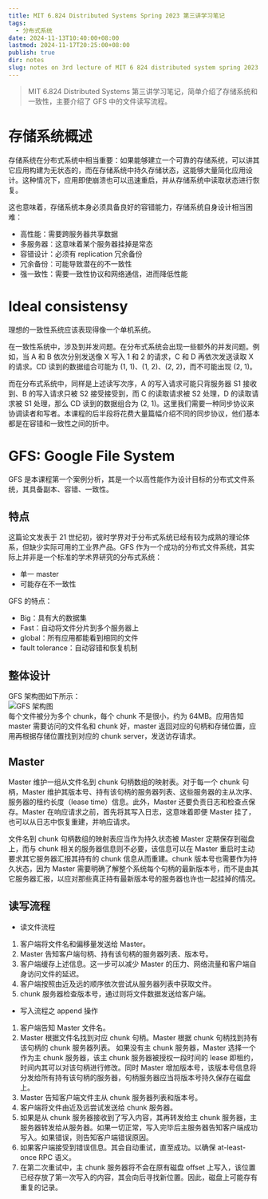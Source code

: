 ```yaml
---
title: MIT 6.824 Distributed Systems Spring 2023 第三讲学习笔记
tags:
  - 分布式系统
date: 2024-11-13T10:40:00+08:00
lastmod: 2024-11-17T20:25:00+08:00
publish: true
dir: notes
slug: notes on 3rd lecture of MIT 6 824 distributed system spring 2023
---
```

> MIT 6.824 Distributed Systems 第三讲学习笔记，简单介绍了存储系统和一致性，主要介绍了 GFS 中的文件读写流程。
# 存储系统概述

存储系统在分布式系统中相当重要：如果能够建立一个可靠的存储系统，可以讲其它应用构建为无状态的，而在存储系统中持久存储状态，这能够大量简化应用设计。这种情况下，应用即使崩溃也可以迅速重启，并从存储系统中读取状态进行恢复。

这也意味着，存储系统本身必须具备良好的容错能力，存储系统自身设计相当困难：
- 高性能：需要跨服务器共享数据
- 多服务器：这意味着某个服务器挂掉是常态
- 容错设计：必须有 replication 冗余备份
- 冗余备份：可能导致潜在的不一致性
- 强一致性：需要一致性协议和网络通信，进而降低性能

# Ideal consistensy

理想的一致性系统应该表现得像一个单机系统。

在一致性系统中，涉及到并发问题。在分布式系统会出现一些额外的并发问题。例如，当 A 和 B 依次分别发送像 X 写入 1 和 2 的请求，C 和 D 再依次发送读取 X 的请求。CD 读到的数据组合可能为 (1, 1)、(1, 2)、(2, 2)，而不可能出现 (2, 1)。

而在分布式系统中，同样是上述读写次序，A 的写入请求可能只背服务器 S1 接收到、B 的写入请求只被 S2 接受接受到，而 C 的读取请求被 S2 处理，D 的读取请求被 S1 处理，那么 CD 读到的数据组合为 (2, 1)。这里我们需要一种同步协议来协调读者和写者。本课程的后半段将花费大量篇幅介绍不同的同步协议，他们基本都是在容错和一致性之间的折中。

# GFS: Google File System

GFS 是本课程第一个案例分析，其是一个以高性能作为设计目标的分布式文件系统，其具备副本、容错、一致性。

## 特点

这篇论文发表于 21 世纪初，彼时学界对于分布式系统已经有较为成熟的理论体系，但缺少实际可用的工业界产品。GFS 作为一个成功的分布式文件系统，其实际上并非是一个标准的学术界研究的分布式系统：
- 单一 master
- 可能存在不一致性

GFS 的特点：
- Big：具有大的数据集
- Fast：自动将文件分片到多个服务器上
- global：所有应用都能看到相同的文件
- fault tolerance：自动容错和恢复机制

## 整体设计

GFS 架构图如下所示：  
![GFS 架构图](https://pics.zhouxin.space/202411131245904.webp)  
每个文件被分为多个 chunk，每个 chunk 不是很小，约为 64MB。应用告知 master 需要访问的文件名和 chunk 好，master 返回对应的句柄和存储位置，应用再根据存储位置找到对应的 chunk server，发送访存请求。

## Master

Master 维护一组从文件名到 chunk 句柄数组的映射表。对于每一个 chunk 句柄，Master 维护其版本号、持有该句柄的服务器列表、这些服务器的主从次序、服务器的租约长度（lease time）信息。此外，Master 还要负责日志和检查点保存。Master 在响应请求之前，首先将其写入日志，这意味着即便 Master 挂了，也可以从日志中恢复重建，并响应请求。

文件名到 chunk 句柄数组的映射表应当作为持久状态被 Master 定期保存到磁盘上，而与 chunk 相关的服务器信息则不必要，该信息可以在 Master 重启时主动要求其它服务器汇报其持有的 chunk 信息从而重建。chunk 版本号也需要作为持久状态，因为 Master 需要明确了解整个系统每个句柄的最新版本号，而不是由其它服务器汇报，以应对那些真正持有最新版本号的服务器也许也一起挂掉的情况。

## 读写流程

- 读文件流程
1. 客户端将文件名和偏移量发送给 Master。
2. Master 告知客户端句柄、持有该句柄的服务器列表、版本号。
3. 客户端缓存上述信息。这一步可以减少 Master 的压力、网络流量和客户端自身访问文件的延迟。
4. 客户端按照由近及远的顺序依次尝试从服务器列表中获取文件。
5. chunk 服务器检查版本号，通过则将文件数据发送给客户端。

- 写入流程之 append 操作
1. 客户端告知 Master 文件名。
2. Master 根据文件名找到对应 chunk 句柄。Master 根据 chunk 句柄找到持有该句柄的 chunk 服务器列表。 如果没有主 chunk 服务器，Master 选择一个作为主 chunk 服务器，该主 chunk 服务器被授权一段时间的 lease 即租约，时间内其可以对该句柄进行修改。同时 Master 增加版本号，该版本号信息将分发给所有持有该句柄的服务器，句柄服务器应当将版本号持久保存在磁盘上。
3. Master 告知客户端文件主从 chunk 服务器列表和版本号。
4. 客户端将文件由近及远尝试发送给 chunk 服务器。
5. 如果是从 chunk 服务器接收到了写入内容，其再转发给主 chunk 服务器，主服务器转发给从服务器。如果一切正常，写入完毕后主服务器告知客户端成功写入。如果错误，则告知客户端错误原因。
6. 如果客户端接受到错误信息。其会自动重试，直至成功。以确保 at-least-once RPC 语义。
7. 在第二次重试中，主 chunk 服务器将不会在原有磁盘 offset 上写入，该位置已经存放了第一次写入的内容，其会向后寻找新位置。因此，磁盘上可能存有重复的记录。
